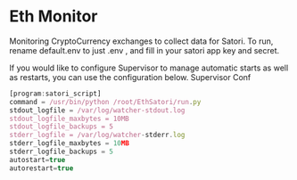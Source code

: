 # Eth Monitor
Monitoring CryptoCurrency exchanges to collect data for Satori. To run, rename default.env to  just .env , and fill in your satori app key and secret.


If you would like to configure Supervisor to manage automatic starts as well as restarts, you can use the configuration below.
Supervisor Conf

```js
[program:satori_script]
command = /usr/bin/python /root/EthSatori/run.py
stdout_logfile = /var/log/watcher-stdout.log
stdout_logfile_maxbytes = 10MB
stdout_logfile_backups = 5
stderr_logfile = /var/log/watcher-stderr.log
stderr_logfile_maxbytes = 10MB
stderr_logfile_backups = 5
autostart=true
autorestart=true
```

